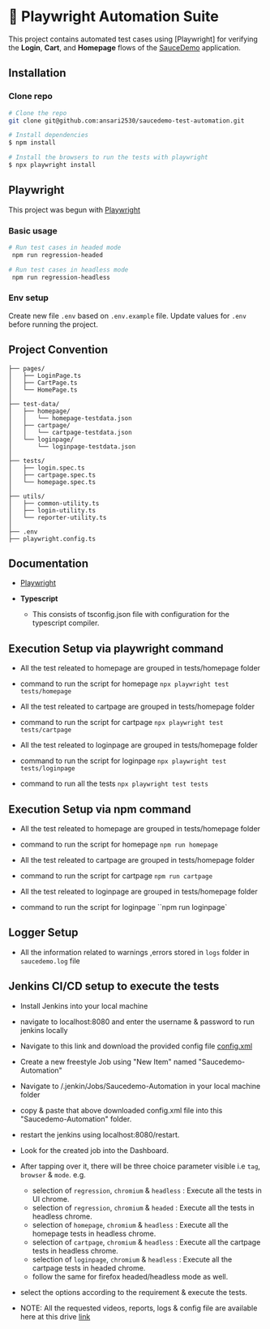 # 🧪 Playwright Automation Suite

This project contains automated test cases using [Playwright] for verifying the **Login**, **Cart**, and **Homepage** flows of the [SauceDemo](https://www.saucedemo.com/) application.

     
## Installation

### Clone repo

```bash
# Clone the repo
git clone git@github.com:ansari2530/saucedemo-test-automation.git

# Install dependencies
$ npm install

# Install the browsers to run the tests with playwright
$ npx playwright install
```

## Playwright

This project was begun with [Playwright](https://playwright.dev/docs/intro)

### Basic usage

```bash
# Run test cases in headed mode
 npm run regression-headed

# Run test cases in headless mode
 npm run regression-headless
```



### Env setup

Create new file `.env` based on `.env.example` file. Update values for `.env` before running the project. 


## Project Convention

```
├── pages/  
│   ├── LoginPage.ts  
│   ├── CartPage.ts  
│   └── HomePage.ts  
│  
├── test-data/  
│   ├── homepage/  
│   │   └── homepage-testdata.json  
│   ├── cartpage/  
│   │   └── cartpage-testdata.json  
│   └── loginpage/  
│       └── loginpage-testdata.json  
│  
├── tests/  
│   ├── login.spec.ts  
│   ├── cartpage.spec.ts  
│   └── homepage.spec.ts  
│  
├── utils/  
│   ├── common-utility.ts  
│   ├── login-utility.ts  
│   └── reporter-utility.ts  
│  
├── .env  
├── playwright.config.ts 
```


## Documentation

- [Playwright](https://playwright.dev)

- **Typescript**
  - This consists of tsconfig.json file with configuration for the typescript compiler.


## Execution Setup via playwright command
 - All the test releated to homepage are grouped in tests/homepage folder 
 - command to run the script for homepage  `npx playwright test tests/homepage` 

 - All the test releated to cartpage are grouped in tests/homepage folder 
 - command to run the script for cartpage  `npx playwright test tests/cartpage` 

 - All the test releated to loginpage are grouped in tests/homepage folder 
 - command to run the script for loginpage `npx playwright test tests/loginpage` 
 
- command to run all the tests  `npx playwright test tests`

## Execution Setup via npm command

 - All the test releated to homepage are grouped in tests/homepage folder 
 - command to run the script for homepage  `npm run homepage` 

 - All the test releated to cartpage are grouped in tests/homepage folder 
 - command to run the script for cartpage  `npm run cartpage` 

 - All the test releated to loginpage are grouped in tests/homepage folder 
 - command to run the script for loginpage ``npm run loginpage` 

 ## Logger Setup 
 - All the information related to warnings ,errors stored in `logs` folder in `saucedemo.log` file 


 ## Jenkins CI/CD setup to execute the tests

 - Install Jenkins into your local machine

 - navigate to localhost:8080 and enter the username & password to run jenkins locally

 - Navigate to this link and download the provided config file [config.xml](https://drive.google.com/file/d/1nY_dmT9kLznpXtkTkn0RL3s8foSfyydb/view?usp=sharing)

 - Create a new freestyle Job using "New Item" named "Saucedemo-Automation"

 -  Navigate to /.jenkin/Jobs/Saucedemo-Automation in your local machine folder

 - copy & paste that above downloaded config.xml file into this "Saucedemo-Automation" folder.

 - restart the jenkins using localhost:8080/restart.

 - Look for the created job into the Dashboard.

 - After tapping over it, there will be three choice parameter visible i.e `tag`, `browser` & `mode`.
    e.g.
    - selection of `regression`, `chromium` & `headless` : Execute all the tests in UI chrome.
    - selection of `regression`, `chromium` & `headed` : Execute all the tests in headless chrome.
    - selection of `homepage`, `chromium` & `headless` : Execute all the homepage tests in headless chrome.
    - selection of `cartpage`, `chromium` & `headless` : Execute all the cartpage tests in headless chrome.
    - selection of `loginpage`, `chromium` & `headless` : Execute all the cartpage tests in headed chrome.
    - follow the same for firefox headed/headless mode as well.


 - select the options according to the requirement & execute the tests.

- NOTE: All the requested videos, reports, logs & config file are available here at this drive [link](https://drive.google.com/drive/folders/1ovp0Ecnt706TQ_VCZRIqD8KCuEk8EK7U?usp=sharing) 